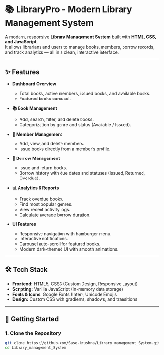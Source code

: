 # 📚 LibraryPro - Modern Library Management System

A modern, responsive **Library Management System** built with **HTML, CSS, and JavaScript**.  
It allows librarians and users to manage books, members, borrow records, and track analytics — all in a clean, interactive interface.

---

## ✨ Features

- **Dashboard Overview**
  - Total books, active members, issued books, and available books.
  - Featured books carousel.

- **📚 Book Management**
  - Add, search, filter, and delete books.
  - Categorization by genre and status (Available / Issued).

- **👤 Member Management**
  - Add, view, and delete members.
  - Issue books directly from a member’s profile.

- **📝 Borrow Management**
  - Issue and return books.
  - Borrow history with due dates and statuses (Issued, Returned, Overdue).

- **📊 Analytics & Reports**
  - Track overdue books.
  - Find most popular genres.
  - View recent activity logs.
  - Calculate average borrow duration.

- **UI Features**
  - Responsive navigation with hamburger menu.
  - Interactive notifications.
  - Carousel auto-scroll for featured books.
  - Modern dark-themed UI with smooth animations.

---

## 🛠️ Tech Stack

- **Frontend:** HTML5, CSS3 (Custom Design, Responsive Layout)
- **Scripting:** Vanilla JavaScript (In-memory data storage)
- **Fonts & Icons:** Google Fonts (Inter), Unicode Emojis
- **Design:** Custom CSS with gradients, shadows, and transitions

---

## 🚀 Getting Started

### 1. Clone the Repository
```bash
git clone https://github.com/Sase-krushna/Library_management_System.git
cd Library_management_System
